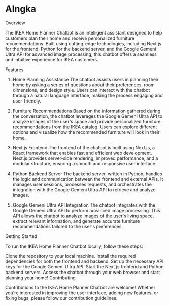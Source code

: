 # AIngka
Overview

The IKEA Home Planner Chatbot is an intelligent assistant designed to help customers plan their home and receive personalized furniture recommendations. Built using cutting-edge technologies, including Next.js for the frontend, Python for the backend server, and the Google Gemeni Ultra API for advanced image processing, this chatbot offers a seamless and intuitive experience for IKEA customers.

Features

1. Home Planning Assistance
The chatbot assists users in planning their home by asking a series of questions about their preferences, room dimensions, and design style. Users can interact with the chatbot through a natural language interface, making the process engaging and user-friendly.

2. Furniture Recommendations
Based on the information gathered during the conversation, the chatbot leverages the Google Gemeni Ultra API to analyze images of the user's space and provide personalized furniture recommendations from the IKEA catalog. Users can explore different options and visualize how the recommended furniture will look in their home.

3. Next.js Frontend
The frontend of the chatbot is built using Next.js, a React framework that enables fast and efficient web development. Next.js provides server-side rendering, improved performance, and a modular structure, ensuring a smooth and responsive user interface.

4. Python Backend Server
The backend server, written in Python, handles the logic and communication between the frontend and external APIs. It manages user sessions, processes requests, and orchestrates the integration with the Google Gemeni Ultra API to retrieve and analyze images.

5. Google Gemeni Ultra API Integration
The chatbot integrates with the Google Gemeni Ultra API to perform advanced image processing. This API allows the chatbot to analyze images of the user's living space, extract relevant information, and generate accurate furniture recommendations tailored to the user's preferences.

Getting Started

To run the IKEA Home Planner Chatbot locally, follow these steps:

Clone the repository to your local machine.
Install the required dependencies for both the frontend and backend.
Set up the necessary API keys for the Google Gemeni Ultra API.
Start the Next.js frontend and Python backend servers.
Access the chatbot through your web browser and start planning your home!
Contributing

Contributions to the IKEA Home Planner Chatbot are welcome! Whether you're interested in improving the user interface, adding new features, or fixing bugs, please follow our contribution guidelines.

